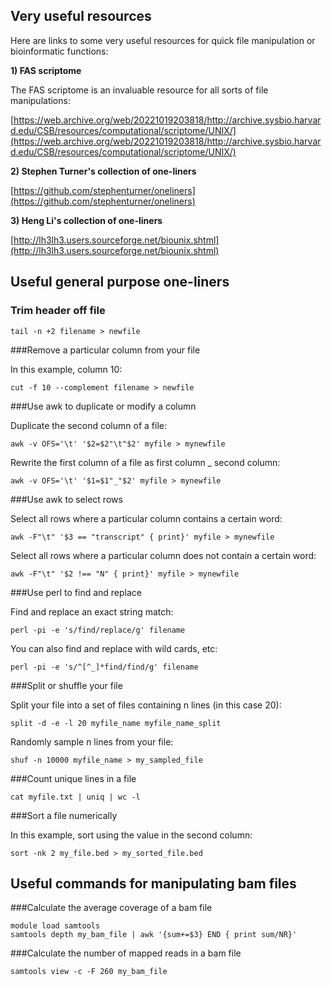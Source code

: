 ## Very useful resources

Here are links to some very useful resources for quick file manipulation or bioinformatic functions:

**1) FAS scriptome**

The FAS scriptome is an invaluable resource for all sorts of file manipulations:

[https://web.archive.org/web/20221019203818/http://archive.sysbio.harvard.edu/CSB/resources/computational/scriptome/UNIX/](https://web.archive.org/web/20221019203818/http://archive.sysbio.harvard.edu/CSB/resources/computational/scriptome/UNIX/)


**2) Stephen Turner's collection of one-liners**

[https://github.com/stephenturner/oneliners](https://github.com/stephenturner/oneliners)


**3) Heng Li's collection of one-liners**

[http://lh3lh3.users.sourceforge.net/biounix.shtml](http://lh3lh3.users.sourceforge.net/biounix.shtml)

## Useful general purpose one-liners

### Trim header off file

```tail -n +2 filename > newfile```

###Remove a particular column from your file

In this example, column 10:

```cut -f 10 --complement filename > newfile```

###Use awk to duplicate or modify a column

Duplicate the second column of a file:

```awk -v OFS='\t' '$2=$2"\t"$2' myfile > mynewfile```

Rewrite the first column of a file as first column _ second column:

```awk -v OFS='\t' '$1=$1"_"$2' myfile > mynewfile```

###Use awk to select rows

Select all rows where a particular column contains a certain word:

```awk -F"\t" '$3 == "transcript" { print}' myfile > mynewfile```

Select all rows where a particular column does not contain a certain word:

```awk -F"\t" '$2 !== "N" { print}' myfile > mynewfile```

###Use perl to find and replace

Find and replace an exact string match:

```perl -pi -e 's/find/replace/g' filename```

You can also find and replace with wild cards, etc:

```perl -pi -e 's/^[^_]*find/find/g' filename```

###Split or shuffle your file

Split your file into a set of files containing n lines (in this case 20):

```split -d -e -l 20 myfile_name myfile_name_split```

Randomly sample n lines from your file:

```shuf -n 10000 myfile_name > my_sampled_file```

###Count unique lines in a file

```cat myfile.txt | uniq | wc -l```

###Sort a file numerically

In this example, sort using the value in the second column:

```sort -nk 2 my_file.bed > my_sorted_file.bed```


## Useful commands for manipulating bam files

###Calculate the average coverage of a bam file

```module load biology
module load samtools
samtools depth my_bam_file | awk '{sum+=$3} END { print sum/NR}' 

```


###Calculate the number of mapped reads in a bam file

```samtools view -c -F 260 my_bam_file```
